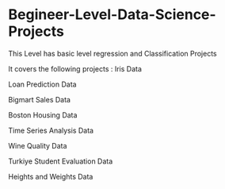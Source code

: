 # Begineer-Level-Data-Science-Projects
This Level has basic level regression and Classification Projects

It covers the following projects :
Iris Data

Loan Prediction Data

Bigmart Sales Data

Boston Housing Data

Time Series Analysis Data

Wine Quality Data

Turkiye Student Evaluation Data

Heights and Weights Data

